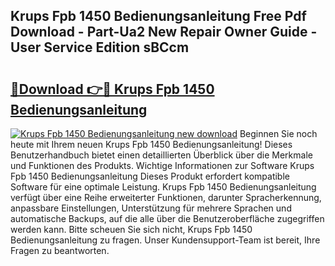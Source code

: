 ## Krups Fpb 1450 Bedienungsanleitung Free Pdf Download - Part-Ua2 New Repair Owner Guide - User Service Edition sBCcm

# <h2><a href="http://df5rwtf.blite.top/?on=Krups+Fpb+1450+Bedienungsanleitung">🔗Download 👉🔴 Krups Fpb 1450 Bedienungsanleitung</a></h2>

[![Krups Fpb 1450 Bedienungsanleitung new download](https://i.imgur.com/lujVjoI.png)](http://df5rwtf.blite.top/?on=Krups+Fpb+1450+Bedienungsanleitung)
Beginnen Sie noch heute mit Ihrem neuen Krups Fpb 1450 Bedienungsanleitung! Dieses Benutzerhandbuch bietet einen detaillierten Überblick über die Merkmale und Funktionen des Produkts. Wichtige Informationen zur Software Krups Fpb 1450 Bedienungsanleitung Dieses Produkt erfordert kompatible Software für eine optimale Leistung. Krups Fpb 1450 Bedienungsanleitung verfügt über eine Reihe erweiterter Funktionen, darunter Spracherkennung, anpassbare Einstellungen, Unterstützung für mehrere Sprachen und automatische Backups, auf die alle über die Benutzeroberfläche zugegriffen werden kann. Bitte scheuen Sie sich nicht, Krups Fpb 1450 Bedienungsanleitung zu fragen. Unser Kundensupport-Team ist bereit, Ihre Fragen zu beantworten.
